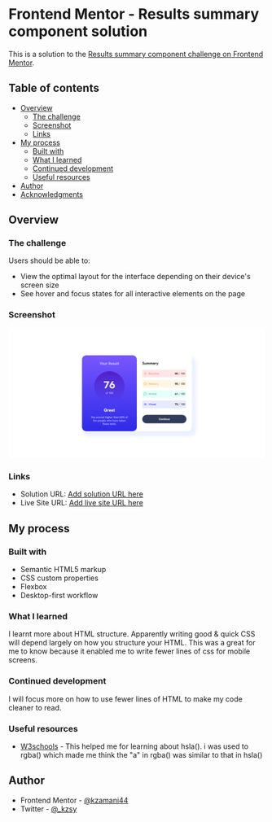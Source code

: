 # Frontend Mentor - Results summary component solution

This is a solution to the [Results summary component challenge on Frontend Mentor](https://www.frontendmentor.io/challenges/results-summary-component-CE_K6s0maV).

## Table of contents

- [Overview](#overview)
  - [The challenge](#the-challenge)
  - [Screenshot](#screenshot)
  - [Links](#links)
- [My process](#my-process)
  - [Built with](#built-with)
  - [What I learned](#what-i-learned)
  - [Continued development](#continued-development)
  - [Useful resources](#useful-resources)
- [Author](#author)
- [Acknowledgments](#acknowledgments)


## Overview

### The challenge

Users should be able to:

- View the optimal layout for the interface depending on their device's screen size
- See hover and focus states for all interactive elements on the page

### Screenshot

![](<Frontend Mentor - Results summary component.png>)

### Links

- Solution URL: [Add solution URL here](https://your-solution-url.com)
- Live Site URL: [Add live site URL here](https://your-live-site-url.com)

## My process

### Built with

- Semantic HTML5 markup
- CSS custom properties
- Flexbox
- Desktop-first workflow

### What I learned

I learnt more about HTML structure. Apparently writing good & quick CSS will depend largely on how you structure your HTML. This was a great for me to know because it enabled me to write fewer lines of css for mobile screens.



### Continued development

I will focus more on how to use fewer lines of HTML to make my code cleaner to read. 


### Useful resources

- [W3schools](https://www.w3schools.com/cssref/func_hsla.php) - This helped me for learning about hsla(). i was used to rgba() which made me think the "a" in rgba() was similar to that in hsla()


## Author

- Frontend Mentor - [@kzamani44](https://www.frontendmentor.io/profile/kzamani44)
- Twitter - [@_kzsy](https://www.twitter.com/_kzsy)
